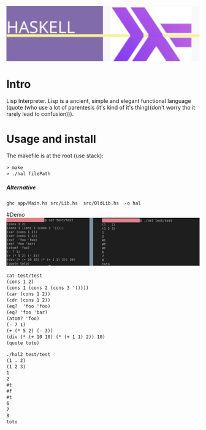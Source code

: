 ![](.asset/banner.png)
# Intro

Lisp Interpreter. Lisp is a ancient, simple and elegant functional language (quote (who use a lot of parentesis (it's kind of it's thing)(don't worry tho it rarely lead to confusion))).


# Usage and install

The makefile is at the root (use stack):

```
> make 
> ./hal filePath
```

##### Alternative 

`ghc app/Main.hs src/Lib.hs  src/OldLib.hs  -o hal`

#Demo
![](.asset/ex.png)
```
cat test/test
(cons 1 2)
(cons 1 (cons 2 (cons 3 '())))
(car (cons 1 2))
(cdr (cons 1 2))
(eq?  'foo 'foo)
(eq? 'foo 'bar)
(atom? 'foo)
(- 7 1)
(+ (* 5 2) (- 3))
(div (* (+ 10 10) (* (+ 1 1) 2)) 10)
(quote toto)
```
```
./hal2 test/test 
(1 . 2)
(1 2 3)
1
2
#t
#f
#t
6
7
8
toto
```